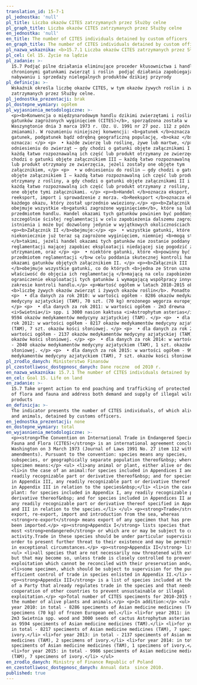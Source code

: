 ```yaml
---
translation_id: 15-7-1
pl_jednostka: 'null'
pl_title: Liczba okazów CITES zatrzymanych przez Służby celne
pl_graph_title: Liczba okazów CITES zatrzymanych przez Służby celne
en_jednostka: 'null'
en_title: The number of CITES individuals detained by custom officers
en_graph_title: The number of CITES individuals detained by custom officers
pl_nazwa_wskaznika: <b>15.7.1 Liczba okazów CITES zatrzymanych przez Służby celne</b>
pl_cel: Cel 15. Życie na lądzie
pl_zadanie: >-
  15.7 Podjąć pilne działania eliminujące proceder kłusownictwa i handlu
  chronionymi gatunkami zwierząt i roślin  podjąć działania zapobiegające
  nabywaniu i sprzedaży nielegalnych produktów dzikiej przyrody
pl_definicja: >-
  Wskaźnik określa liczbę okazów CITES, w tym okazów żywych roślin i zwierząt,
  zatrzymanych przez Służby celne.
pl_jednostka_prezentacji: brak
pl_dostepne_wymiary: ogółem
pl_wyjasnienia_metodologiczne: >-
  <p><b>Konwencja o międzynarodowym handlu dzikimi zwierzętami i roślinami
  gatunków zagrożonych wyginięciem (CITES)</b>, sporządzona została w
  Waszyngtonie dnia 3 marca 1973 r. (Dz. U. 1991 nr 27 poz. 112 z późn.
  zmianami). W rozumieniu niniejszej konwencji: <b>gatunek </b>oznacza każdy
  gatunek, podgatunek bądź odrębną geograficzną populację, <b>okaz </b>natomiast
  oznacza: </p> <p>  • każde zwierzę lub roślinę, żywe lub martwe, </p> <p>  • w
  odniesieniu do zwierząt – gdy chodzi o gatunki objęte załącznikami I i II –
  każdą łatwo rozpoznawalną ich część lub produkt otrzymany ze zwierzęcia, a gdy
  chodzi o gatunki objęte załącznikiem III – każdą łatwo rozpoznawalną ich część
  lub produkt otrzymany ze zwierzęcia, jeżeli zostały one objęte tym
  załącznikiem, </p> <p>  • w odniesieniu do roślin – gdy chodzi o gatunki
  objęte załącznikiem I – każdą łatwo rozpoznawalną ich część lub produkt
  otrzymany z rośliny, a gdy chodzi o gatunki objęte załącznikami II i III –
  każdą łatwo rozpoznawalną ich część lub produkt otrzymany z rośliny, jeżeli są
  one objęte tymi załącznikami. </p> <p><b>Handel </b>oznacza eksport,
  reeksport, import i sprowadzenie z morza. <b>Reeksport </b>oznacza eksport
  każdego okazu, który został uprzednio wwieziony.</p> <p><b>Załącznik I</b>
  obejmuje wszystkie <b>gatunki zagrożone wyginięciem</b>, które są lub mogą być
  przedmiotem handlu. Handel okazami tych gatunków powinien być poddany
  szczególnie ścisłej reglamentacji w celu zapobieżenia dalszemu zagrożeniu ich
  istnienia i może być dozwolony jedynie w wyjątkowych okolicznościach.</p>
  <p><b>Załącznik II </b>obejmuje:</p> <p>  • wszystkie gatunki, które wprawdzie
  niekoniecznie już teraz są zagrożone wyginięciem, niemniej <b>mogą stać się
  </b>takimi, jeżeli handel okazami tych gatunków nie zostanie poddany ścisłej
  reglamentacji mającej zapobiec eksploatacji niedającej się pogodzić z ich
  utrzymaniem, oraz </p> <p>  • niektóre gatunki, które <b>powinny być
  przedmiotem reglamentacji </b>w celu poddania skutecznej kontroli handle
  okazami gatunków objętych załącznikiem II. </p> <p><b>Załącznik III
  </b>obejmuje wszystkie gatunki, co do których <b>jedna ze Stron uzna swoją
  właściwość do objęcia ich reglamentacją </b>mającą na celu zapobieżenie lub
  ograniczenie eksploatacji tych gatunków i wymagającą współpracy innych Stron w
  zakresie kontroli handlu.</p> <p>Wartość ogółem w latach 2010-2015 określa
  <b>liczbę żywych okazów zwierząt i żywych okazów roślin</b>. Ponadto: </p>
  <p>  • dla danych za rok 2010: w wartości ogółem - 8286 okazów medykamentów
  medycyny azjatyckiej (TAM), 70 szt. (70 kg) mrożonego węgorza europejskiego.
  </p> <p>  • dla danych za rok 2011: w wartości ogółem - 2m3 drewna
  <i>Swietnia</i> spp. i 3000 nasion kaktusa <i>Astrophytum asterias</i> oraz
  9594 okazów medykamentów medycyny azjatyckiej (TAM). </p> <p>  • dla danych za
  rok 2012: w wartości ogółem - 8217 okazów medykamentów medycyny azjatyckiej
  (TAM), 7 szt. okazów kości słoniowej. </p> <p>  • dla danych za rok 2013: w
  wartości ogółem - 2137 okazów medykamentów medycyny azjatyckiej (TAM), 2 szt.
  okazów kości słoniowej. </p> <p>  • dla danych za rok 2014: w wartości ogółem
  - 2040 okazów medykamentów medycyny azjatyckiem (TAM), 1 szt. okazów kości
  słoniowej. </p> <p>  • dla danych za rok 2015: w wartości ogółem - 9986 okazów
  medykamentów medycyny azjatyckiem (TAM), 7 szt. okazów kości słoniowej.</p>
pl_zrodlo_danych: Ministerstwo Finansów
pl_czestotliwosc_dostępnosc_danych: Dane roczne  od 2010 r.
en_nazwa_wskaznika: 15.7.1 The number of CITES individuals detained by custom officers
en_cel: Goal 15. Life on land
en_zadanie: >-
  15.7 Take urgent action to end poaching and trafficking of protected species
  of flora and fauna and address both demand and supply of illegal wildlife
  products
en_definicja: >-
  The indicator presents the number of CITES individuals, of which alive plants
  and animals, detained by customs officers.
en_jednostka_prezentacji: none
en_dostepne_wymiary: total
en_wyjasnienia_metodologiczne: >-
  <p><strong>The Convention on International Trade in Endangered Species of Wild
  Fauna and Flora (CITES)</strong> is an international agreement concluded in
  Washington on 3 March 1973 (Journal of Laws 1991 No. 27 item 112 with later
  amendments). Pursuant to the convention: species means any species,
  subspecies, or geographically separate population thereof&nbsp; whereas
  specimen means:</p> <ul> <li>any animal or plant, either alive or dead</li>
  <li>in the case of an animal:for species included in Appendices I and II, any
  readily recognizable part or derivative thereof&nbsp; and for species included
  in Appendix III, any readily recognizable part or derivative thereof specified
  in Appendix III in relation to the species&nbsp;</li> <li>in the case of a
  plant: for species included in Appendix I, any readily recognizable part or
  derivative thereof&nbsp; and for species included in Appendices II and III,
  any readily recognizable part or derivative thereof specified in Appendices II
  and III in relation to the species.</li> </ul> <p><strong>Trade</strong> means
  export, re-export, import and introduction from the sea, whereas
  <strong>re-export</strong> means export of any specimen that has previously
  been imported.</p> <p><strong>Appendix I</strong> lists species that are the
  most <strong>endangered</strong> or which are or may be subject to commercial
  activity.Trade in these species should be under particular supervision in
  order to present further threat to their existence and may be permitted only
  in exceptional circumstances.</p> <p><strong>Appendix II</strong> lists:</p>
  <ul> <li>all species that are not necessarily now threatened with extinction
  but that may become so, unless trade is closely controlled to prevent
  exploitation which cannot be reconciled with their preservation and</li>
  <li>some specimen, which should be subject to supervision for the purpose of
  efficient control of trade in species enlisted in Appendix II.</li> </ul>
  <p><strong>Appendix III</strong> is a list of species included at the request
  of a Party that already regulates trade in the species and that needs the
  cooperation of other countries to prevent unsustainable or illegal
  exploitation.</p> <p>Total number of CITES speciments for 2010-2015 specifies
  the number of alive plants and animals.</p> <p>In addition:</p> <ul> <li>for
  year 2010: in total - 8286 speciments of Asian medicine medicines (TAM), 70
  specimens (70 kg) of frozen European eel.</li> <li>for year 2011: in total -
  2m3 Swietnia spp. wood and 3000 seeds of cactus Astrophytum asterias as well
  as 9594 speciments of Asian medicine medicines (TAM).</li> <li>for year 2012:
  in total - 8217 speciments of Asian medicine medicines (TAM), 7 specimens of
  ivory.</li> <li>for year 2013: in total - 2137 speciments of Asian medicine
  medicines (TAM), 2 specimens of ivory.</li> <li>for year 2014: in total - 2040
  speciments of Asian medicine medicines (TAM), 1 specimens of ivory.</li>
  <li>for year 2015: in total - 9986 speciments of Asian medicine medicines
  (TAM), 7 specimens of ivory.</li> </ul>
en_zrodlo_danych: Ministry of Finance Republic of Poland
en_czestotliwosc_dostępnosc_danych: Annual data  since 2010.
published: true
---
```

